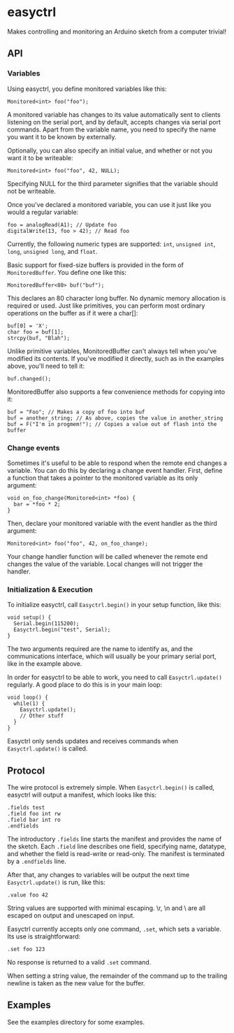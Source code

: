 easyctrl
========

Makes controlling and monitoring an Arduino sketch from a computer trivial!

## API

### Variables

Using easyctrl, you define monitored variables like this:

    Monitored<int> foo("foo");

A monitored variable has changes to its value automatically sent to clients listening on the serial port, and by default, accepts changes via serial port commands. Apart from the variable name, you need to specify the name you want it to be known by externally.

Optionally, you can also specify an initial value, and whether or not you want it to be writeable:

    Monitored<int> foo("foo", 42, NULL);

Specifying NULL for the third parameter signifies that the variable should not be writeable.

Once you've declared a monitored variable, you can use it just like you would a regular variable:

    foo = analogRead(A1); // Update foo
    digitalWrite(13, foo > 42); // Read foo

Currently, the following numeric types are supported: `int`, `unsigned int`, `long`, `unsigned long`, and `float`.

Basic support for fixed-size buffers is provided in the form of `MonitoredBuffer`. You define one like this:

    MonitoredBuffer<80> buf("buf");

This declares an 80 character long buffer. No dynamic memory allocation is required or used. Just like primitives, you can perform most ordinary operations on the buffer as if it were a char[]:

    buf[0] = 'X';
    char foo = buf[1];
    strcpy(buf, "Blah");

Unlike primitive variables, MonitoredBuffer can't always tell when you've modified its contents. If you've modified it directly, such as in the examples above, you'll need to tell it:

    buf.changed();

MonitoredBuffer also supports a few convenience methods for copying into it:

    buf = "Foo"; // Makes a copy of foo into buf
    buf = another_string; // As above, copies the value in another_string
    buf = F("I'm in progmem!"); // Copies a value out of flash into the buffer

### Change events

Sometimes it's useful to be able to respond when the remote end changes a variable. You can do this by declaring a change event handler. First, define a function that takes a pointer to the monitored variable as its only argument:

    void on_foo_change(Monitored<int> *foo) {
      bar = *foo * 2;
    }

Then, declare your monitored variable with the event handler as the third argument:

    Monitored<int> foo("foo", 42, on_foo_change);

Your change handler function will be called whenever the remote end changes the value of the variable. Local changes will not trigger the handler.

### Initialization & Execution

To initialize easyctrl, call `Easyctrl.begin()` in your setup function, like this:

    void setup() {
      Serial.begin(115200);
      Easyctrl.begin("test", Serial);
    }

The two arguments required are the name to identify as, and the communications interface, which will usually be your primary serial port, like in the example above.

In order for easyctrl to be able to work, you need to call `Easyctrl.update()` regularly. A good place to do this is in your main loop:

    void loop() {
      while(1) {
        Easyctrl.update();
        // Other stuff
      }
    }

Easyctrl only sends updates and receives commands when `Easyctrl.update()` is called. 

## Protocol

The wire protocol is extremely simple. When `Easyctrl.begin()` is called, easyctrl will output a manifest, which looks like this:

    .fields test
    .field foo int rw
    .field bar int ro
    .endfields

The introductory `.fields` line starts the manifest and provides the name of the sketch. Each `.field` line describes one field, specifying name, datatype, and whether the field is read-write or read-only. The manifest is terminated by a `.endfields` line.

After that, any changes to variables will be output the next time `Easyctrl.update()` is run, like this:

    .value foo 42

String values are supported with minimal escaping. \r, \n and \ are all escaped on output and unescaped on input.

Easyctrl currently accepts only one command, `.set`, which sets a variable. Its use is straightforward:

    .set foo 123

No response is returned to a valid `.set` command.

When setting a string value, the remainder of the command up to the trailing newline is taken as the new value for the buffer.

## Examples

See the examples directory for some examples.
